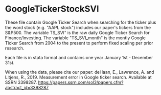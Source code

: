 # GoogleTickerStockSVI


These file contain Google Ticker Search when searching for the ticker plus the word stock (e.g. "AAPL stock") includes our paper's tickers from the S&P500. The variable TS_SVI" is the raw daily Google Ticker Search for Finance/Investing. The variable "TS_SVI_month" is the montly Google Ticker Search from 2004 to the present to perform fixed scaling per prior research. 

Each file is in stata format and contains one year January 1st - December 31st.

When using the data, please cite our paper: deHaan, E., Lawrence, A. and Litjens, R., 2019. Measurement error in Google ticker search. Available at SSRN 3398287. 
https://papers.ssrn.com/sol3/papers.cfm?abstract_id=3398287
